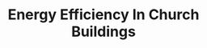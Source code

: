 ---
layout: link
link_url: https://www.youtube.com/watch?v=HMYw4Zc2JGc
title: Energy Efficiency In Church Buildings
source: Roger Curtis & Dr Louisa Humm, Historic Environment Scotland
card: 
petal: Energy Efficiency Improvements
task: 
---